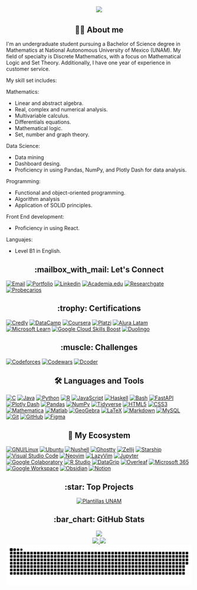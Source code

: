 <h2 align = "center">
    <a href = "https://github.com/SoyFabianRG">
        <img src="https://readme-typing-svg.herokuapp.com?font=JetBrains+Mono&weight=900&size=30&duration=4000&pause=1000&color=FFFFFF&center=true&vCenter=true&width=650&height=90&lines=Hello+World!+I'm+Fabián">
    </a>
</h2>

<h2 align = "center"> 👨‍💻 About me </h2>
I'm an undergraduate student pursuing a Bachelor of Science degree in Mathematics at National Autonomous University of Mexico (UNAM). My field of specialty is Discrete Mathematics, with a focus on Mathematical Logic and Set Theory. Additionally, I have one year of experience in customer service.

My skill set includes:

Mathematics:
- Linear and abstract algebra.
- Real, complex and numerical analysis.
- Multivariable calculus.
- Differentials equations.
- Mathematical logic.
- Set, number and graph theory.

Data Science:
- Data mining
- Dashboard desing.
- Proficiency in using Pandas, NumPy, and Plotly Dash for data analysis.

Programming:
- Functional and object-oriented programming.
- Algorithm analysis
- Application of SOLID principles.

Front End development:
- Proficiency in using React.

Languajes:
- Level B1 in English.

<h2 align = "center"> :mailbox_with_mail: Let's Connect </h2>

[![Email](https://img.shields.io/badge/email-EA4335?style=for-the-badge&logo=gmail&logoColor=white)](mailto:soyfabianrg@gmail.com)
[![Portfolio](https://img.shields.io/badge/portfolio-222222?style=for-the-badge&logo=githubpages&logoColor=white)](https://soyfabianrg.github.io)
[![Linkedin](https://img.shields.io/badge/linkedin-0A66C2?style=for-the-badge&logo=linkedin&logoColor=white)](https://www.linkedin.com/in/soyfabianrg)
[![Academia.edu](https://img.shields.io/badge/academia.edu-41454A?style=for-the-badge&logo=academia&logoColor=white)](https://unam.academia.edu/SoyFabianRG)
[![Researchgate](https://img.shields.io/badge/researchgate-00CCBB?style=for-the-badge&logo=researchgate&logoColor=white)](https://www.researchgate.net/profile/Fabian-Rios-Gil-2)
[![Probecarios](https://img.shields.io/badge/probecarios-081f47?style=for-the-badge)](https://probecarios.com/candidato/soyfabianrg)

<h2 align = "center"> :trophy: Certifications </h2>

[![Credly](https://img.shields.io/badge/credly-FF6B00?style=for-the-badge&logo=credly&logoColor=white)](https://www.credly.com/users/soyfabianrg)
[![DataCamp](https://img.shields.io/badge/datacamp-03EF62?style=for-the-badge&logo=datacamp&logoColor=white)](https://www.datacamp.com/portfolio/soyfabianrg)
[![Coursera](https://img.shields.io/badge/coursera-0056D2?style=for-the-badge&logo=coursera&logoColor=white)](https://www.coursera.org/user/c10a888a8725cca7da1542d8559964eb)
[![Platzi](https://img.shields.io/badge/platzi-98CA3F?style=for-the-badge&logo=platzi&logoColor=white)](https://platzi.com/p/SoyFabianRG)
[![Alura Latam](https://img.shields.io/badge/alura_latam-082B58?style=for-the-badge)](https://app.aluracursos.com/user/soyfabianrg)
[![Microsoft Learn](https://img.shields.io/badge/microsoft_learn-5E5E5E?style=for-the-badge&logo=microsoft&logoColor=white)](https://docs.microsoft.com/es-mx/users/soyfabianrg)
[![Google Cloud Skills Boost](https://img.shields.io/badge/skills_boost-4285F4?style=for-the-badge&logo=googlecloud&logoColor=white)](https://www.cloudskillsboost.google/public_profiles/64d37062-ade6-46ee-8b3e-06485f08fe6b)
[![Duolingo](https://img.shields.io/badge/duolingo-58CC02?style=for-the-badge&logo=duolingo&logoColor=white)](https://www.duolingo.com/profile/SoyFabianRG)

<h2 align = "center"> :muscle: Challenges </h2>

[![Codeforces](https://img.shields.io/badge/codeforces-1F8ACB?style=for-the-badge&logo=codeforces&logoColor=white)](https://codeforces.com/profile/SoyFabianRG)
[![Codewars](https://img.shields.io/badge/codewars-B1361E?style=for-the-badge&logo=codewars&logoColor=white)](https://www.codewars.com/users/SoyFabianRG)
[![Dcoder](https://img.shields.io/badge/dcoder-000000?style=for-the-badge)](https://code.dcoder.tech/profile/soyfabianrg)

<h2 align = "center"> 🛠️ Languages and Tools </h2>

[![C](https://img.shields.io/badge/c-A8B9CC?style=for-the-badge&logo=c&logoColor=white)](https://www.w3schools.com/c)
[![Java](https://img.shields.io/badge/java-007396?style=for-the-badge&logo=openjdk&logoColor=white)](https://www.java.com/en)
[![Python](https://img.shields.io/badge/python-3776AB?style=for-the-badge&logo=python&logoColor=white)](https://www.python.org)
[![R](https://img.shields.io/badge/r-276DC3?style=for-the-badge&logo=r&logoColor=white)](https://www.r-project.org)
[![JavaScript](https://img.shields.io/badge/javascript-323330?style=for-the-badge&logo=javascript&logoColor=F7DF1E)](https://developer.mozilla.org/en-US/docs/web/javascript)
[![Haskell](https://img.shields.io/badge/haskell-5D4F85?style=for-the-badge&logo=haskell&logoColor=white)](https://www.haskell.org)
[![Bash](https://img.shields.io/badge/bash-4EAA25?style=for-the-badge&logo=gnubash&logoColor=white)](https://www.gnu.org/software/bash)
[![FastAPI](https://img.shields.io/badge/fastapi-009688?style=for-the-badge&logo=fastapi&logoColor=white)](https://fastapi.tiangolo.com)
[![Plotly Dash](https://img.shields.io/badge/plotly_dash-3F4F75?style=for-the-badge&logo=plotly&logoColor=white)](https://dash.plotly.com/)
[![Pandas](https://img.shields.io/badge/pandas-150458?style=for-the-badge&logo=pandas&logoColor=white)](https://pandas.pydata.org)
[![NumPy](https://img.shields.io/badge/numpy-013243?style=for-the-badge&logo=numpy&logoColor=white)](https://numpy.org)
[![Tidyverse](https://img.shields.io/badge/tidyverse-1A162D?style=for-the-badge&logo=tidyverse&logoColor=white)](https://www.tidyverse.org)
[![HTML5](https://img.shields.io/badge/html5-E34F26?style=for-the-badge&logo=html5&logoColor=white)](https://www.w3.org/html)
[![CSS3](https://img.shields.io/badge/css3-663399?style=for-the-badge&logo=css&logoColor=white)](https://www.w3.org/Style/CSS)
[![Mathematica](https://img.shields.io/badge/mathematica-DD1100?style=for-the-badge&logo=wolframmathematica&logoColor=white)](https://www.wolfram.com/mathematica)
[![Matlab](https://img.shields.io/badge/matlab-Bf4A06?style=for-the-badge)](https://www.mathworks.com/products/matlab.html)
[![GeoGebra](https://img.shields.io/badge/geogebra-6557d2?style=for-the-badge)](https://www.geogebra.org)
[![LaTeX](https://img.shields.io/badge/latex-008080?style=for-the-badge&logo=latex&logoColor=white)](https://www.latex-project.org)
[![Markdown](https://img.shields.io/badge/markdown-000000?style=for-the-badge&logo=markdown&logoColor=white)](https://www.w3schools.io/file/markdown-introduction)
[![MySQL](https://img.shields.io/badge/mysql-4479A1?style=for-the-badge&logo=mysql&logoColor=white)](https://www.mysql.com)
[![Git](https://img.shields.io/badge/git-F05032?style=for-the-badge&logo=git&logoColor=white)](https://git-scm.com)
[![GitHub](https://img.shields.io/badge/github-181717?style=for-the-badge&logo=github&logoColor=white)](https://github.com)
[![Figma](https://img.shields.io/badge/figma-F24E1E?style=for-the-badge&logo=figma&logoColor=white)](https://www.figma.com)
<!--
[![React](https://img.shields.io/badge/react.js-20232A?style=for-the-badge&logo=react&logoColor=61DAFB)](https://react.dev)
[![Bootstrap](https://img.shields.io/badge/bootstrap-7952B3?style=for-the-badge&logo=bootstrap&logoColor=white)](https://getbootstrap.com)
[![NPM](https://img.shields.io/badge/npm-CB3837?style=for-the-badge&logo=npm&logoColor=white)](https://www.npmjs.com)
[![Webpack](https://img.shields.io/badge/webpack-8DD6F9?style=for-the-badge&logo=webpack&logoColor=white)](https://webpack.js.org)
[![OCI](https://img.shields.io/badge/oci-F80000?style=for-the-badge&logo=oracle&logoColor=white)](https://www.oracle.com/cloud)
-->

<h2 align = "center"> 🌿 My Ecosystem </h2>

[![GNU/Linux](https://img.shields.io/badge/gnu/linux-FCC624?style=for-the-badge&logo=linux&logoColor=black)](https://www.gnu.org)
[![Ubuntu](https://img.shields.io/badge/ubuntu-E95420?style=for-the-badge&logo=ubuntu&logoColor=white)](https://ubuntu.com)
[![Nushell](https://img.shields.io/badge/nushell-4E9A06?style=for-the-badge&logo=nushell&logoColor=white)](https://www.nushell.sh)
[![Ghostty](https://img.shields.io/badge/ghostty-062062?style=for-the-badge&logo=ghostty&logoColor=white)](https://ghostty.org)
[![Zellij](https://img.shields.io/badge/zellij-7e9fbe4?style=for-the-badge&logo=zellijl&logoColor=white)](https://zellij.dev)
[![Starship](https://img.shields.io/badge/starship-DD0B78?style=for-the-badge&logo=starship&logoColor=white)](https://starship.rs)
[![Visual Studio Code](https://img.shields.io/badge/visual_studio_code-007ACC?style=for-the-badge&logo=visualstudiocode&logoColor=white)](https://code.visualstudio.com)
[![Neovim](https://img.shields.io/badge/neovim-57A143?style=for-the-badge&logo=neovim&logoColor=white)](https://neovim.io)
[![LazyVim](https://img.shields.io/badge/lazyvim-2E7DE9?style=for-the-badge&logo=lazyvim&logoColor=white)](https://www.lazyvim.org)
[![Jupyter](https://img.shields.io/badge/Jupyter-F37626?style=for-the-badge&logo=jupyter&logoColor=white)](https://jupyter.org)
[![Google Colaboratory](https://img.shields.io/badge/colaboratory-F9AB00?style=for-the-badge&logo=googlecolab&logoColor=white)](https://colab.research.google.com)
[![R Studio](https://img.shields.io/badge/r_studio-75AADB?style=for-the-badge&logo=rstudioide&logoColor=white)](https://posit.co/products/open-source/rstudio)
[![DataGrip](https://img.shields.io/badge/datagrip-000000?style=for-the-badge&logo=datagrip&logoColor=white)](https://www.jetbrains.com/datagrip)
[![Overleaf](https://img.shields.io/badge/overleaf-47A141?style=for-the-badge&logo=overleaf&logoColor=white)](https://www.overleaf.com)
[![Microsoft 365](https://img.shields.io/badge/microsoft_365-AF81DB?style=for-the-badge&logo=microsoftoutlook&logoColor=white)](https://www.microsoft.com/en-us/microsoft-365)
[![Google Workspace](https://img.shields.io/badge/google_workspace-4285F4?style=for-the-badge&logo=google&logoColor=white)](https://workspace.google.com/intl/en/)
[![Obsidian](https://img.shields.io/badge/obsidian-7C3AED?style=for-the-badge&logo=obsidian&logoColor=white)](https://obsidian.md)
[![Notion](https://img.shields.io/badge/notion-000000?style=for-the-badge&logo=notion&logoColor=white)](https://www.notion.so)

<h2 align = "center"> :star: Top Projects </h2>

<div align = "center">
    
[![Plantillas UNAM](https://github-readme-stats.vercel.app/api/pin/?username=SoyFabianRG&repo=Plantillas-UNAM&show_icons=true&theme=github_dark)](https://github.com/SoyFabianRG/Plantillas-UNAM)

</div>

<h2 align = "center"> :bar_chart: GitHub Stats </h2>

<div align = "center">

<div width = "100%">
    <a href = "https://github.com/SoyFabianRG">
        <img height = "150em" src = "https://streak-stats.demolab.com/?user=SoyFabianRG&theme=github-dark-blue">
    </a>
 </div>
 
<div width = "100%">
    <a href = "https://github.com/SoyFabianRG">
        <img height = "150em" src = "https://github-readme-stats.vercel.app/api?username=SoyFabianRG&theme=github_dark&show_icons=true">
        <img height = "150em" src = "https://github-readme-stats.vercel.app/api/top-langs/?username=SoyFabianRG&theme=github_dark&layout=compact&langs_count=10">
    </a>
 </div>    

<picture>
    <source media = "(prefers-color-scheme: dark)" srcset = "https://raw.githubusercontent.com/SoyFabianRG/SoyFabianRG/output/github-contribution-grid-snake-dark.svg">
    <img src="https://raw.githubusercontent.com/SoyFabianRG/SoyFabianRG/output/github-contribution-grid-snake.svg">
</picture>

</div>
